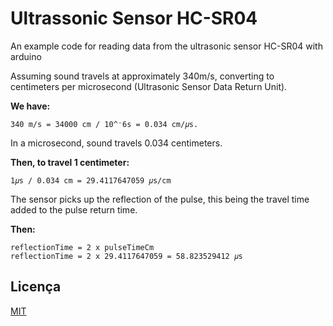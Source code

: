 # Ultrassonic Sensor HC-SR04

An example code for reading data from the ultrasonic sensor HC-SR04 with arduino


Assuming sound travels at approximately 340m/s, converting to centimeters per microsecond (Ultrasonic Sensor Data Return Unit).

**We have:**

    340 m/s = 34000 cm / 10^⁻6s = 0.034 cm/𝜇s.


In a microsecond, sound travels 0.034 centimeters.

**Then, to travel 1 centimeter:**

    1𝜇s / 0.034 cm = 29.4117647059 𝜇s/cm

The sensor picks up the reflection of the pulse, this being the travel time added to the pulse return time.

**Then:**

    reflectionTime = 2 x pulseTimeCm
    reflectionTime = 2 x 29.4117647059 = 58.823529412 𝜇s
## Licença

[MIT](https://choosealicense.com/licenses/mit/)

